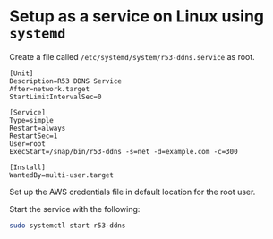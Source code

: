 # Setup as a service on Linux using `systemd`

Create a file called `/etc/systemd/system/r53-ddns.service` as root.

``` service
[Unit]
Description=R53 DDNS Service
After=network.target
StartLimitIntervalSec=0

[Service]
Type=simple
Restart=always
RestartSec=1
User=root
ExecStart=/snap/bin/r53-ddns -s=net -d=example.com -c=300

[Install]
WantedBy=multi-user.target
```

Set up the AWS credentials file in default location for the root user.

Start the service with the following:

``` sh
sudo systemctl start r53-ddns
```

